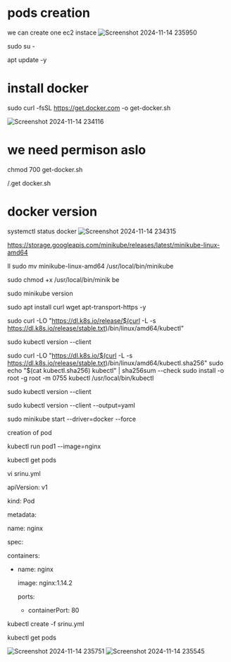 # pods creation
we can create one ec2 instace
![Screenshot 2024-11-14 235950](https://github.com/user-attachments/assets/13d7f942-0348-4f16-9fff-d6a34c4be1f1)

sudo su -

apt update -y

# install docker

sudo curl -fsSL https://get.docker.com -o get-docker.sh 

![Screenshot 2024-11-14 234116](https://github.com/user-attachments/assets/da2813c0-7b56-4580-9e73-e08e0ca3a0ce)

# we need permison aslo
chmod 700 get-docker.sh

/.get docker.sh
# docker version

systemctl status docker
![Screenshot 2024-11-14 234315](https://github.com/user-attachments/assets/bf7807c0-b94f-4e11-83b7-a1e3610aa50e)

https://storage.googleapis.com/minikube/releases/latest/minikube-linux-amd64 

ll
sudo mv minikube-linux-amd64 /usr/local/bin/minikube

sudo chmod +x /usr/local/bin/minik be

sudo minikube version

sudo apt install curl wget apt-transport-https -y

sudo curl -LO "https://dl.k8s.io/release/$(curl -L -s https://dl.k8s.io/release/stable.txt)/bin/linux/amd64/kubectl"

sudo kubectl version --client

sudo curl -LO "https://dl.k8s.io/$(curl -L -s https://dl.k8s.io/release/stable.txt)/bin/linux/amd64/kubectl.sha256"
sudo echo "$(cat kubectl.sha256) kubectl" | sha256sum --check
sudo install -o root -g root -m 0755 kubectl /usr/local/bin/kubectl

sudo kubectl version --client

sudo kubectl version --client --output=yaml

sudo minikube start --driver=docker --force

creation of pod

kubectl run pod1 --image=nginx

kubectl get pods

vi srinu.yml

apiVersion: v1

kind: Pod

metadata:

  name: nginx
  
spec:

containers:

  - name: nginx

    image: nginx:1.14.2
    
    ports:
    
    - containerPort: 80
      
kubectl create -f srinu.yml

kubectl get pods

![Screenshot 2024-11-14 235751](https://github.com/user-attachments/assets/b59aa89c-1a1e-42d5-a0c9-36f699fa2780)
![Screenshot 2024-11-14 235545](https://github.com/user-attachments/assets/839c4a35-3f19-4692-9c43-15841d57f8d5)




